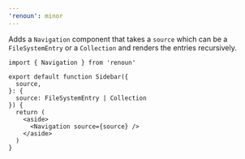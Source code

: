 ```yaml
---
'renoun': minor
---
```


Adds a `Navigation` component that takes a `source` which can be a `FileSystemEntry` or a `Collection` and renders the entries recursively.

```tsx
import { Navigation } from 'renoun'

export default function Sidebar({
  source,
}: {
  source: FileSystemEntry | Collection
}) {
  return (
    <aside>
      <Navigation source={source} />
    </aside>
  )
}
```
